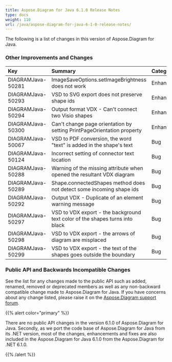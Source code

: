 ```yaml
---
title: Aspose.Diagram for Java 6.1.0 Release Notes
type: docs
weight: 110
url: /java/aspose-diagram-for-java-6-1-0-release-notes/
---
```


The following is a list of changes in this version of Aspose.Diagram for Java.
### **Other Improvements and Changes**

|**Key** |**Summary** |**Category** |
| :- | :- | :- |
|DIAGRAMJava-50281 |ImageSaveOptions.setImageBrightness does not work |Enhancement |
|DIAGRAMJava-50293 |VSD to SVG export does not preserve shape ids |Enhancement |
|DIAGRAMJava-50294 |Output format VDX - Can't connect two Visio shapes |Enhancement |
|DIAGRAMJava-50300 |Can't change page orientation by setting PrintPageOrientation property |Enhancement |
|DIAGRAMJava-50067 |VSD to PDF conversion, the word "text" is added in the shape's text |Bug |
|DIAGRAMJava-50124 |Incorrect setting of connector text location |Bug |
|DIAGRAMJava-50288 |Warning of the missing attribute when opened the resultant VDX diagram |Bug |
|DIAGRAMJava-50289 |Shape.connectedShapes method does not detect some incoming shape ids |Bug |
|DIAGRAMJava-50292 |Output VDX - Duplicate of an element warning message |Bug |
|DIAGRAMJava-50297 |VSD to VDX export - the background text color of the shapes turns into black |Bug |
|DIAGRAMJava-50298 |VSD to VDX export - the arrows of diagram are misplaced |Bug |
|DIAGRAMJava-50299 |VSD to VDX export - the text of the shapes goes outside the boundary |Bug |
### **Public API and Backwards Incompatible Changes**
See the list for any changes made to the public API such as added, renamed, removed or deprecated members as well as any non-backward compatible change made to Aspose.Diagram for Java. If you have concerns about any change listed, please raise it on the [Aspose.Diagram support forum](https://forum.aspose.com/c/diagram/17).

{{% alert color="primary" %}} 

There are no public API changes in the version 6.1.0 of Aspose.Diagram for Java. Secondly, as we port the code base of Aspose.Diagram for Java from its .NET version, most of the changes, enhancements and fixes are also included in the Aspose.Diagram for Java 6.1.0 from the Aspose.Diagram for .NET 6.1.0.

{{% /alert %}}
